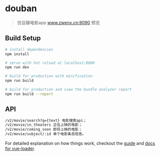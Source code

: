 # douban

> 仿豆瓣电影app
> www.zwenx.cn:9090 预览

## Build Setup

``` bash
# install dependencies
npm install

# serve with hot reload at localhost:8080
npm run dev

# build for production with minification
npm run build

# build for production and view the bundle analyzer report
npm run build --report
```
## API
```bash
/v2/movie/search?q={text} 电影搜索api；
/v2/movie/in_theaters 正在上映的电影；
/v2/movie/coming_soon 即将上映的电影；
/v2/movie/subject/:id 单个电影条目信息。
```
For detailed explanation on how things work, checkout the [guide](http://vuejs-templates.github.io/webpack/) and [docs for vue-loader](http://vuejs.github.io/vue-loader).
